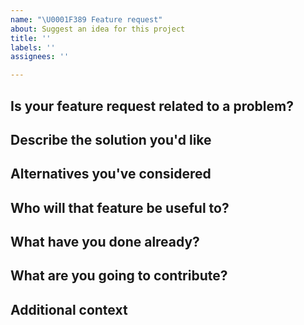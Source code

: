 ```yaml
---
name: "\U0001F389 Feature request"
about: Suggest an idea for this project
title: ''
labels: ''
assignees: ''

---
```


## Is your feature request related to a problem?
<!-- A clear and concise description of what the problem is. -->



## Describe the solution you'd like
<!-- A clear and concise description of what you want to happen. -->



## Alternatives you've considered
<!-- A clear and concise description of any alternative solutions or features you've considered. -->



## Who will that feature be useful to?
<!-- Is it solving a common problem, or is it an improvement that all current users will benefit from? -->



## What have you done already?
<!-- If you already built a prototype or a complete implementation of that feature, where is it possible to see it? -->



## What are you going to contribute?
<!-- Besides testing volunteering work made by other people, what are you going to contribute in order to help have that feature implemented, tested and documented? -->



## Additional context
<!-- Add any other context about the feature request here. -->

